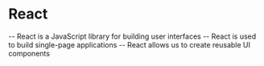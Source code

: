 # React
-- React is a JavaScript library for building user interfaces
-- React is used to build single-page applications
-- React allows us to create reusable UI components
